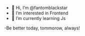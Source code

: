 - 👋 Hi, I’m @fantomblackstar
- 👀 I’m interested in Frontend
- 🌱 I’m currently learning Js

-Be better today, tommorow, always!
